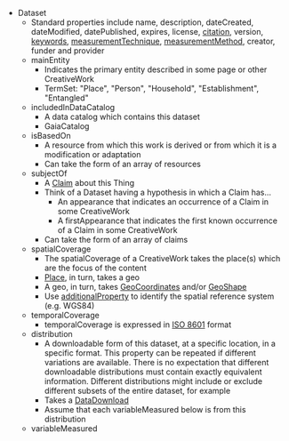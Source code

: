 - Dataset
  - Standard properties include name, description, dateCreated, dateModified, datePublished, expires, license, [citation](https://schema.org/citation), version, [keywords](https://schema.org/keywords), [measurementTechnique](https://schema.org/measurementTechnique), [measurementMethod](https://schema.org/measurementMethod), creator, funder and provider
  - mainEntity
    - Indicates the primary entity described in some page or other CreativeWork
    - TermSet: "Place", "Person", "Household", "Establishment", "Entangled"
  - includedInDataCatalog
    - A data catalog which contains this dataset
    - GaiaCatalog
  - isBasedOn
    - A resource from which this work is derived or from which it is a modification or adaptation
    - Can take the form of an array of resources
  - subjectOf
    - A [Claim](https://schema.org/Claim) about this Thing
    - Think of a Dataset having a hypothesis in which a Claim has...
      - An appearance that indicates an occurrence of a Claim in some CreativeWork
      - A firstAppearance that indicates the first known occurrence of a Claim in some CreativeWork
    - Can take the form of an array of claims
  - spatialCoverage
    - The spatialCoverage of a CreativeWork takes the place(s) which are the focus of the content
    - [Place](https://schema.org/Place), in turn, takes a geo
    - A geo, in turn, takes [GeoCoordinates](https://schema.org/GeoCoordinates) and/or [GeoShape](https://schema.org/GeoShape)
    - Use [additionalProperty](https://schema.org/additionalProperty) to identify the spatial reference system (e.g. WGS84)
  - temporalCoverage
    - temporalCoverage is expressed in [ISO 8601](https://en.wikipedia.org/wiki/ISO_8601) format
  - distribution
    - A downloadable form of this dataset, at a specific location, in a specific format. This property can be repeated if different variations are available. There is no expectation that different downloadable distributions must contain exactly equivalent information. Different distributions might include or exclude different subsets of the entire dataset, for example
    - Takes a [DataDownload](https://schema.org/DataDownload)
    - Assume that each variableMeasured below is from this distribution
  - variableMeasured
